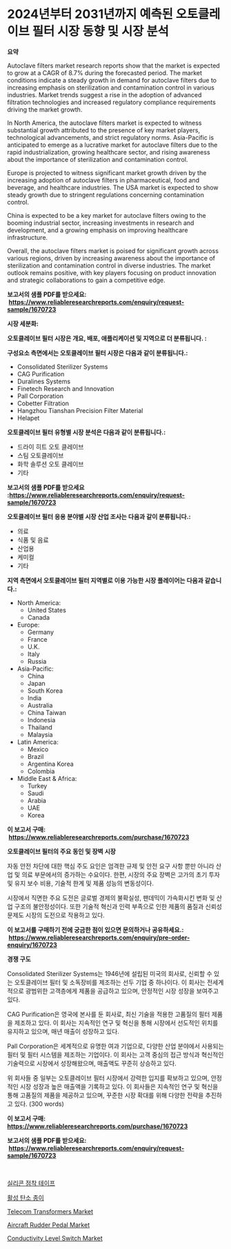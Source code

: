 <p><h1>2024년부터 2031년까지 예측된 오토클레이브 필터 시장 동향 및 시장 분석</h1></p><p><strong>요약</strong></p>
<p><p>Autoclave filters market research reports show that the market is expected to grow at a CAGR of 8.7% during the forecasted period. The market conditions indicate a steady growth in demand for autoclave filters due to increasing emphasis on sterilization and contamination control in various industries. Market trends suggest a rise in the adoption of advanced filtration technologies and increased regulatory compliance requirements driving the market growth.</p><p>In North America, the autoclave filters market is expected to witness substantial growth attributed to the presence of key market players, technological advancements, and strict regulatory norms. Asia-Pacific is anticipated to emerge as a lucrative market for autoclave filters due to the rapid industrialization, growing healthcare sector, and rising awareness about the importance of sterilization and contamination control.</p><p>Europe is projected to witness significant market growth driven by the increasing adoption of autoclave filters in pharmaceutical, food and beverage, and healthcare industries. The USA market is expected to show steady growth due to stringent regulations concerning contamination control.</p><p>China is expected to be a key market for autoclave filters owing to the booming industrial sector, increasing investments in research and development, and a growing emphasis on improving healthcare infrastructure.</p><p>Overall, the autoclave filters market is poised for significant growth across various regions, driven by increasing awareness about the importance of sterilization and contamination control in diverse industries. The market outlook remains positive, with key players focusing on product innovation and strategic collaborations to gain a competitive edge.</p></p>
<p><strong>보고서의 샘플 PDF를 받으세요: &nbsp;<a href="https://www.reliableresearchreports.com/enquiry/request-sample/1670723">https://www.reliableresearchreports.com/enquiry/request-sample/1670723</a></strong></p>
<p><strong>시장 세분화:</strong></p>
<p><strong> 오토클레이브 필터 시장은 개요, 배포, 애플리케이션 및 지역으로 더 분류됩니다. :</strong></p>
<p><strong>구성요소 측면에서는 오토클레이브 필터 시장은 다음과 같이 분류됩니다.:</strong></p>
<p><ul><li>Consolidated Sterilizer Systems</li><li>CAG Purification</li><li>Duralines Systems</li><li>Finetech Research and Innovation</li><li>Pall Corporation</li><li>Cobetter Filtration</li><li>Hangzhou Tianshan Precision Filter Material</li><li>Helapet</li></ul></p>
<p><strong> 오토클레이브 필터 유형별 시장 분석은 다음과 같이 분류됩니다.:</strong></p>
<p><ul><li>드라이 히트 오토 클레이브</li><li>스팀 오토클레이브</li><li>화학 솔루션 오토 클레이브</li><li>기타</li></ul></p>
<p><strong>보고서의 샘플 PDF를 받으세요 :<a href="https://www.reliableresearchreports.com/enquiry/request-sample/1670723">https://www.reliableresearchreports.com/enquiry/request-sample/1670723</a></strong></p>
<p><strong> 오토클레이브 필터 응용 분야별 시장 산업 조사는 다음과 같이 분류됩니다.:</strong></p>
<p><ul><li>의료</li><li>식품 및 음료</li><li>산업용</li><li>케미컬</li><li>기타</li></ul></p>
<p><strong>지역 측면에서 오토클레이브 필터 지역별로 이용 가능한 시장 플레이어는 다음과 같습니다.:</strong></p>
<p><ul>
    <li>
        North America:
        <ul>
            <li>United States</li>
            <li>Canada</li>
        </ul>
    </li>
    <li>
        Europe:
        <ul>
            <li>Germany</li>
            <li>France</li>
            <li>U.K.</li>
            <li>Italy</li>
            <li>Russia</li>
        </ul>
    </li>
    <li>
        Asia-Pacific:
        <ul>
            <li>China</li>
            <li>Japan</li>
            <li>South Korea</li>
            <li>India</li>
            <li>Australia</li>
            <li>China Taiwan</li>
            <li>Indonesia</li>
            <li>Thailand</li>
            <li>Malaysia</li>
        </ul>
    </li>
    <li>
        Latin America:
        <ul>
            <li>Mexico</li>
            <li>Brazil</li>
            <li>Argentina Korea</li>
            <li>Colombia</li>
        </ul>
    </li>
    <li>
        Middle East & Africa:
        <ul>
            <li>Turkey</li>
            <li>Saudi</li>
            <li>Arabia</li>
            <li>UAE</li>
            <li>Korea</li>
        </ul>
    </li>
    </ul></p>
<p><strong>이 보고서 구매: &nbsp;<a href="https://www.reliableresearchreports.com/purchase/1670723">https://www.reliableresearchreports.com/purchase/1670723</a></strong></p>
<p><strong>오토클레이브 필터의 주요 동인 및 장벽 시장</strong></p>
<p><p>자동 안전 차단에 대한 핵심 주도 요인은 엄격한 규제 및 안전 요구 사항 뿐만 아니라 산업 및 의료 부문에서의 증가하는 수요이다. 한편, 시장의 주요 장벽은 고가의 초기 투자 및 유지 보수 비용, 기술적 한계 및 제품 성능의 변동성이다.</p><p>시장에서 직면한 주요 도전은 글로벌 경제의 불확실성, 팬데믹이 가속화시킨 변화 및 산업 구조의 불안정성이다. 또한 기술적 혁신과 인력 부족으로 인한 제품의 품질과 신뢰성 문제도 시장의 도전으로 작용하고 있다.</p></p>
<p><strong>이 보고서를 구매하기 전에 궁금한 점이 있으면 문의하거나 공유하세요.: &nbsp;<a href="https://www.reliableresearchreports.com/enquiry/pre-order-enquiry/1670723">https://www.reliableresearchreports.com/enquiry/pre-order-enquiry/1670723</a></strong></p>
<p><strong>경쟁 구도</strong></p>
<p><p>Consolidated Sterilizer Systems는 1946년에 설립된 미국의 회사로, 신뢰할 수 있는 오토클레이브 필터 및 소독장비를 제조하는 선두 기업 중 하나이다. 이 회사는 전세계적으로 광범위한 고객층에게 제품을 공급하고 있으며, 안정적인 시장 성장을 보여주고 있다.</p><p>CAG Purification은 영국에 본사를 둔 회사로, 최신 기술을 적용한 고품질의 필터 제품을 제조하고 있다. 이 회사는 지속적인 연구 및 혁신을 통해 시장에서 선도적인 위치를 유지하고 있으며, 매년 매출이 성장하고 있다.</p><p>Pall Corporation은 세계적으로 유명한 여과 기업으로, 다양한 산업 분야에서 사용되는 필터 및 필터 시스템을 제조하는 기업이다. 이 회사는 고객 중심의 접근 방식과 혁신적인 기술력으로 시장에서 성장해왔으며, 매출액도 꾸준히 상승하고 있다.</p><p>위 회사들 중 일부는 오토클레이브 필터 시장에서 강력한 입지를 확보하고 있으며, 안정적인 시장 성장과 높은 매출액을 기록하고 있다. 이 회사들은 지속적인 연구 및 혁신을 통해 고품질의 제품을 제공하고 있으며, 꾸준한 시장 확대를 위해 다양한 전략을 추진하고 있다. (300 words)</p></p>
<p><strong>이 보고서 구매: &nbsp; <a href="https://www.reliableresearchreports.com/purchase/1670723">https://www.reliableresearchreports.com/purchase/1670723</a></strong></p>
<p><strong>보고서의 샘플 PDF를 받으세요: &nbsp;<a href="https://www.reliableresearchreports.com/enquiry/request-sample/1670723">https://www.reliableresearchreports.com/enquiry/request-sample/1670723</a></strong><strong></strong></p>
<p>&nbsp;</p>
<p><p><a href="https://github.com/bunxhcci35271755/Market-Research-Report-List-1/blob/main/448623511596.md">실리콘 점착 테이프</a></p><p><a href="https://github.com/fredrickeglers/Market-Research-Report-List-1/blob/main/489022111597.md">활성 탄소 종이</a></p><p><a href="https://github.com/Sherrillcrooksxa8i18ucf2m/Market-Research-Report-List-1/blob/main/telecom-transformers-market.md">Telecom Transformers Market</a></p><p><a href="https://issuu.com/reportprime-2/docs/aircraft-rudder-pedal-market-size-2030.pptx">Aircraft Rudder Pedal Market</a></p><p><a href="https://github.com/derrinmiltonellis35gcl/Market-Research-Report-List-2/blob/main/conductivity-level-switch-market.md">Conductivity Level Switch Market</a></p></p>